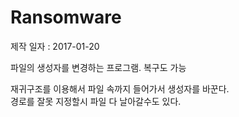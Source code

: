 # Ransomware
제작 일자 : 2017-01-20

파일의 생성자를 변경하는 프로그램. 복구도 가능

재귀구조를 이용해서 파일 속까지 들어가서 생성자를 바꾼다.<br>
경로를 잘못 지정할시 파일 다 날아갈수도 있다.
